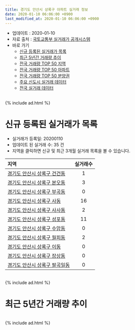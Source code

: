 ```yaml
---
title: 경기도 안산시 상록구 아파트 실거래 정보
date: 2020-01-10 06:06:00 +0900
last_modified_at: 2020-01-10 06:06:00 +0900
---
```


* 업데이트 : 2020-01-10
* 자료 출처 : [국토교통부 실거래가 공개시스템](http://rt.molit.go.kr)
* 바로 가기
    * [신규 등록된 실거래가 목록](#신규-등록된-실거래가-목록)
    * [최근 5년간 거래량 추이](#최근-5년간-거래량-추이)
    * [전국 거래량 TOP 50 지역](https://inasie.github.io/apt-trade-info/최근-3개월-전국에서-가장-거래가-많이-발생한-지역)
    * [전국 거래량 TOP 50 아파트](https://inasie.github.io/apt-trade-info/최근-3개월-전국에서-가장-거래가-많이-발생한-아파트)
    * [전국 거래량 TOP 50 분양권](https://inasie.github.io/apt-trade-info/최근-3개월-전국에서-가장-거래가-많이-발생한-분양권)
    * [주요 신도시 실거래 데이터](https://inasie.github.io/apt-trade-info/주요-신도시)
    * [전국 실거래 데이터](https://inasie.github.io/apt-trade-info/전국)

<br>
{% include ad.html %}
<br>

# 신규 등록된 실거래가 목록
* 실거래가 등록일: 20200110
* 업데이트 된 실거래 수: 35 건
* 지역을 클릭하면 신규 및 최근 3개월 실거래 목록을 볼 수 있습니다.


|지역|실거래수|
|:---|:---:|
|[경기도 안산시 상록구 건건동](https://inasie.github.io/apt-trade-info/경기도-안산시-상록구-건건동)|1|
|[경기도 안산시 상록구 본오동](https://inasie.github.io/apt-trade-info/경기도-안산시-상록구-본오동)|3|
|[경기도 안산시 상록구 부곡동](https://inasie.github.io/apt-trade-info/경기도-안산시-상록구-부곡동)|0|
|[경기도 안산시 상록구 사동](https://inasie.github.io/apt-trade-info/경기도-안산시-상록구-사동)|16|
|[경기도 안산시 상록구 사사동](https://inasie.github.io/apt-trade-info/경기도-안산시-상록구-사사동)|2|
|[경기도 안산시 상록구 성포동](https://inasie.github.io/apt-trade-info/경기도-안산시-상록구-성포동)|11|
|[경기도 안산시 상록구 수암동](https://inasie.github.io/apt-trade-info/경기도-안산시-상록구-수암동)|0|
|[경기도 안산시 상록구 월피동](https://inasie.github.io/apt-trade-info/경기도-안산시-상록구-월피동)|2|
|[경기도 안산시 상록구 이동](https://inasie.github.io/apt-trade-info/경기도-안산시-상록구-이동)|0|
|[경기도 안산시 상록구 장상동](https://inasie.github.io/apt-trade-info/경기도-안산시-상록구-장상동)|0|
|[경기도 안산시 상록구 팔곡일동](https://inasie.github.io/apt-trade-info/경기도-안산시-상록구-팔곡일동)|0|


<br>
{% include ad.html %}
<br>

# 최근 5년간 거래량 추이


<div style="width:100%;">
    <canvas id="deal_progress" height="200"></canvas>
</div>

<script>
new Chart(document.getElementById("deal_progress"), {
    type: 'line',
    data: {
        labels: ['201501','201502','201503','201504','201505','201506','201507','201508','201509','201510','201511','201512','201601','201602','201603','201604','201605','201606','201607','201608','201609','201610','201611','201612','201701','201702','201703','201704','201705','201706','201707','201708','201709','201710','201711','201712','201801','201802','201803','201804','201805','201806','201807','201808','201809','201810','201811','201812','201901','201902','201903','201904','201905','201906','201907','201908','201909','201910','201911','201912','202001'],
        datasets: [{
            label: '매매',
            pointRadius: 1,
            data: [352, 342, 515, 371, 296, 261, 272, 313, 229, 261, 186, 125, 134, 103, 200, 200, 182, 215, 201, 186, 193, 248, 160, 135, 105, 131, 168, 152, 197, 232, 202, 199, 150, 142, 123, 106, 316, 150, 188, 162, 129, 152, 153, 216, 241, 266, 161, 141, 194, 167, 228, 202, 209, 212, 259, 378, 473, 597, 483, 389, 33],
            borderColor: "rgba(255, 201, 14, 1)",
            backgroundColor: "rgba(255, 201, 14, 0.5)",
            fill: false,
            lineTension: 0
        },{
            label: '전월세',
            pointRadius: 1,
            data: [226, 225, 284, 217, 217, 170, 179, 202, 196, 215, 189, 206, 216, 225, 239, 215, 193, 197, 181, 194, 187, 207, 156, 162, 154, 229, 241, 170, 178, 174, 168, 161, 176, 145, 165, 157, 200, 153, 249, 169, 167, 207, 223, 249, 229, 261, 164, 169, 257, 263, 268, 216, 188, 194, 176, 172, 194, 218, 135, 110, 26],
            borderColor: "rgba(0, 141, 185, 1)",
            backgroundColor: "rgba(0, 141, 185, 0.5)",
            fill: false,
            lineTension: 0
        }
        ]
    },
    options: {
        responsive: true,
        title: {
            display: false
        },
        tooltips: {
            mode: 'index',
            intersect: false
        },
        hover: {
            mode: 'nearest',
            intersect: true
        },
        scales: {
            xAxes: [{
                display: true,
                scaleLabel: {
                    display: true,
                    labelString: '년/월'
                }
            }],
            yAxes: [{
                display: true,
                ticks: {
                    suggestedMin: 0,
                },
                scaleLabel: {
                    display: true,
                    labelString: '실거래 수'
                }
            }]
        }
    }
});

</script>


<br>
{% include ad.html %}
<br>

